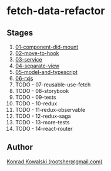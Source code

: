 # fetch-data-refactor

## Stages

1. [01-component-did-mount](https://github.com/rootsher/fetch-data-refactor/tree/master/stages/01-component-did-mount)
2. [02-move-to-hook](https://github.com/rootsher/fetch-data-refactor/tree/master/stages/02-move-to-hook)
3. [03-service](https://github.com/rootsher/fetch-data-refactor/tree/master/stages/03-service)
4. [04-separate-view](https://github.com/rootsher/fetch-data-refactor/tree/master/stages/04-separate-view)
5. [05-model-and-typescript](https://github.com/rootsher/fetch-data-refactor/tree/master/stages/05-model-and-typescript)
6. [06-rxjs](https://github.com/rootsher/fetch-data-refactor/tree/master/stages/06-rxjs)
7. TODO - 07-reusable-use-fetch
8. TODO - 08-storybook
9. TODO - 09-tests
10. TODO - 10-redux
11. TODO - 11-redux-observable
12. TODO - 12-redux-saga
13. TODO - 13-more-tests
14. TODO - 14-react-router

## Author

[Konrad Kowalski (rootsher@gmail.com)](mailto:rootsher@gmail.com)
